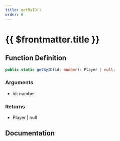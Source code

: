 ```yaml
---
title: getByID()
order: 0
---
```


# {{ $frontmatter.title }}

<!--@include: ./getByID_partial_header.md-->

## Function Definition

```ts
public static getByID(id: number): Player | null;
```

### Arguments

* id: number

### Returns

* Player | null

## Documentation

<!--@include: ./getByID_partial_footer.md-->
